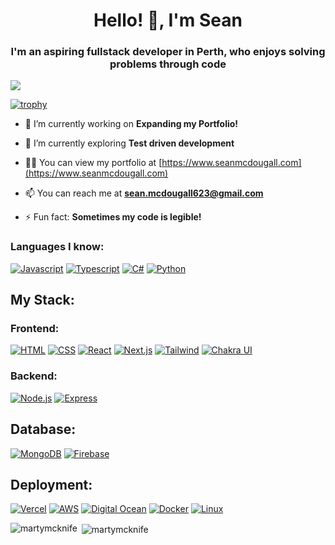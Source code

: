 <h1 align="center">Hello! 👋, I'm Sean</h1>
<h3 align="center">I'm an aspiring fullstack developer in Perth, who enjoys solving problems through code</h3>

![](https://komarev.com/ghpvc/?username=martymcknife)

[![trophy](https://github-profile-trophy.vercel.app/?username=martymcknife&theme=dracula)](https://github.com/ryo-ma/github-profile-trophy)

- 🔭 I’m currently working on **Expanding my Portfolio!**

- 🌱 I’m currently exploring **Test driven development**

- 👨‍💻 You can view my portfolio at [https://www.seanmcdougall.com](https://www.seanmcdougall.com)

- 📫 You can reach me at **sean.mcdougall623@gmail.com**

- ⚡ Fun fact: **Sometimes my code is legible!**

### Languages I know:
[![Javascript](https://img.shields.io/static/v1?label=&message=Javascript&color=%23F7DF1E&logo=javascript&logoColor=white)](https://developer.mozilla.org/en-US/docs/Web/JavaScript)
[![Typescript](https://img.shields.io/static/v1?label=&message=Typescript&color=%233178C6&logo=typescript&logoColor=white)](https://www.typescriptlang.org/)
[![C#](https://img.shields.io/static/v1?label=&message=C%23&color=%23239120&logo=c+sharp&logoColor=white)](https://www.w3schools.com/cs/)
[![Python](https://img.shields.io/static/v1?label=&message=Python&color=%233776AB&logo=python&logoColor=white)](https://www.python.org/)

## My Stack:
### Frontend:
[![HTML](https://img.shields.io/static/v1?label=&message=HTML&color=%23E34F26&logo=html5&logoColor=white)](https://developer.mozilla.org/en-US/docs/Web/HTML)
[![CSS](https://img.shields.io/static/v1?label=&message=CSS&color=%231572B6&logo=css3&logoColor=white)](https://developer.mozilla.org/en-US/docs/Web/CSS)
[![React](https://img.shields.io/static/v1?label=&message=React&color=%2361DAFB&logo=react&logoColor=white)](https://reactjs.org/)
[![Next.js](https://img.shields.io/static/v1?label=&message=Next.js&color=%23000000&logo=next.js&logoColor=white)](https://nextjs.org/)
[![Tailwind](https://img.shields.io/static/v1?label=&message=Tailwind&color=%2306B6D4&logo=tailwind+css&logoColor=white)](https://tailwindcss.com/)
[![Chakra UI](https://img.shields.io/static/v1?label=&message=Chakra+UI&color=%23319795&logo=chakra+ui&logoColor=white)](https://chakra-ui.com/)

### Backend:
[![Node.js](https://img.shields.io/static/v1?label=&message=Node.js&color=%23339933&logo=node.js&logoColor=white)](https://nodejs.org/en/)
[![Express](https://img.shields.io/static/v1?label=&message=Express&color=%23000000&logo=express&logoColor=white)](https://expressjs.com/)

## Database:
[![MongoDB](https://img.shields.io/static/v1?label=&message=MongoDB&color=%2347A248&logo=MongoDB&logoColor=white)](https://www.mongodb.com/)
[![Firebase](https://img.shields.io/static/v1?label=&message=Firebase&color=%23FFCA28&logo=Firebase&logoColor=white)](https://firebase.google.com/)

## Deployment:
[![Vercel](https://img.shields.io/static/v1?label=&message=Vercel&color=%23000000&logo=Vercel&logoColor=white)](https://vercel.com/)
[![AWS](https://img.shields.io/static/v1?label=&message=AWS&color=%23FF9900&logo=Amazon+AWS&logoColor=white)](https://aws.amazon.com/)
[![Digital Ocean](https://img.shields.io/static/v1?label=&message=Digital+Ocean&color=%230080FF&logo=DigitalOcean&logoColor=white)](https://www.digitalocean.com/)
[![Docker](https://img.shields.io/static/v1?label=&message=Docker&color=%232496ED&logo=Docker&logoColor=white)](https://www.docker.com/)
[![Linux](https://img.shields.io/static/v1?label=&message=Linux&color=%23FCC624&logo=Linux&logoColor=white)](https://www.linux.org/)



<p><img align="left" src="https://github-readme-stats.vercel.app/api/top-langs?username=martymcknife&show_icons=true&locale=en&layout=compact&count_private=true&theme=dracula" alt="martymcknife" /></p>
<p>&nbsp;<img align="center" src="https://github-readme-stats.vercel.app/api?username=martymcknife&show_icons=true&locale=en&count_private=true&theme=dracula" alt="martymcknife" /></p>
